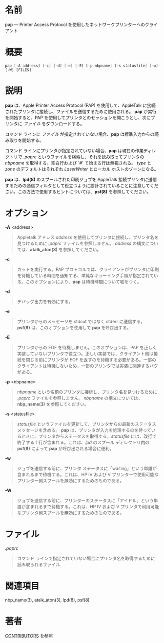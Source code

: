 # 名前

pap — Printer Access Protocol を使用したネットワークプリンターへのクライアント

# 概要

`pap [-A address] [-c] [-d] [-e] [-E] [-p nbpname] [-s statusfile] [-w] [-W]
[FILES]`

# 説明

**pap** は、Apple Printer Access Protocol (PAP) を使用して、AppleTalk に接続されたプリンタに接続し、ファイルを送信するために使用される。 **pap** が実行を開始すると、PAP を使用してプリンタとのセッションを開こうとし、次にプリンタに *ファイル* をダウンロードする。

コマンド ラインに *ファイル* が指定されていない場合、**pap** は標準入力からの読み取りを開始する。

コマンド ラインにプリンタが指定されていない場合、**pap** は現在の作業ディレクトリで *.paprc*
というファイルを検索し、それを読み取ってプリンタの *nbpname* を取得する。空白行および \`*\#*' で始まる行は無視される。 *type*
と *zone* のデフォルトはそれぞれ *LaserWriter* とローカル ホストのゾーンになる。

**pap** は、**lpd(8)** のスプールされた印刷ジョブを AppleTalk
接続プリンタに送信するための通信フィルタとして役立つように設計されていることに注意してください。この方法で使用するヒントについては、**psf(8)**
を参照してください。

# オプション

**-A** <address\>

> Appletalk アドレス *address*
を使用してプリンタに接続し、プリンタ名を見つけるために *.paprc*
ファイルを参照しません。 *address* の構文については、**atalk_aton(3)**
を参照してください。

**-c**

> カットを実行する。PAP
プロトコルでは、クライアントがプリンタに印刷を待機している時間を通知する、単純なキューイング手順が指定されている。このオプションにより、**pap**
は待機時間について嘘をつく。

**-d**

> デバッグ出力を有効にする。

**-e**

> プリンタからのメッセージを stdout ではなく stderr に送信する。
**psf(8)** は、このオプションを使用して **pap** を呼び出する。

**-E**

> プリンタからの EOF を待機しません。このオプションは、PAP
を正しく実装していないプリンタで役立つ。正しい実装では、クライアント側は接続を閉じる前にプリンタが
EOF
を返すのを待機する必要がある。一部のクライアントは待機しないため、一部のプリンタでは実装に関連するバグがある。

**-p** <nbpname\>

> *nbpname* という名前のプリンタに接続し、プリンタ名を見つけるために
*.paprc* ファイルを参照しません。 *nbpname*
の構文については、**nbp_name(3)** を参照してください。

**-s** <statusfile\>

> *statusfile* というファイルを更新して、プリンタからの最新のステータス
メッセージを含める。 **pap**
は、プリンタが入力を処理するのを待っているときに、プリンタからステータスを取得する。*statusfile*
には、改行で終了する 1 行が含まれる。これは、*lpd* のスプール
ディレクトリ内の **psf(8)** によって **pap** が呼び出される場合に便利。

**-w**

> ジョブを送信する前に、プリンタ
ステータスに「waiting」という単語が含まれるまで待機する。これは、HP IV
および V
プリンターで使用可能なプリンター側スプールを無効にするためのものである。

**-W**

> ジョブを送信する前に、プリンターのステータスに「アイドル」という単語が含まれるまで待機する。これは、HP
IV および V
プリンタで利用可能なプリンタ側スプールを無効にするためのものである。

# ファイル

*.paprc*

> コマンド
ラインで指定されていない場合にプリンタ名を取得するために読み取られるファイル

# 関連項目

nbp_name(3), atalk_aton(3), lpd(8), psf(8)

# 著者

[CONTRIBUTORS](https://netatalk.io/contributors) を参照
